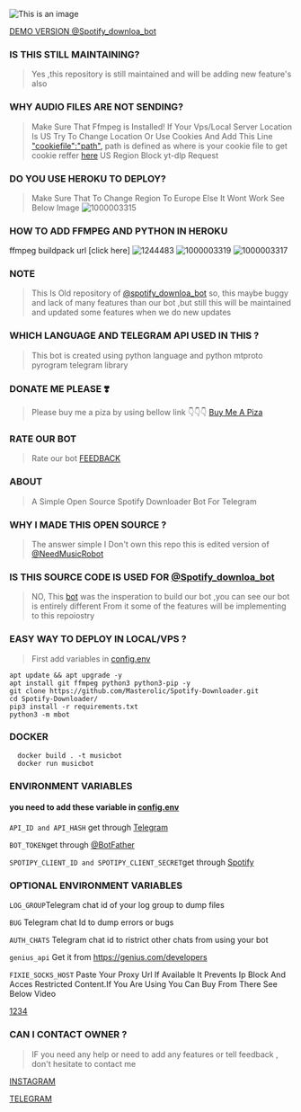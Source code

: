 ![This is an image](https://myoctocat.com/assets/images/base-octocat.svg)

[DEMO VERSION  @Spotify_downloa_bot ](https://t.me/Spotify_downloa_bot)
### IS THIS STILL MAINTAINING?
> Yes ,this repository is still maintained and will be adding new feature's also
### WHY AUDIO FILES ARE NOT SENDING?
> Make Sure That Ffmpeg is Installed!
> If Your Vps/Local Server Location Is US Try To Change Location Or Use Cookies And Add This Line ["cookiefile":"path",](https://github.com/Masterolic/Spotify-Downloader/blob/fe859965e62a5ca8f29fc69185cd132d456e4bfd/mbot/utils/mainhelper.py#L144)
> path is defined as where is your cookie file to get cookie reffer [here](https://www.reddit.com/r/youtubedl/wiki/cookies/)
> US Region Block yt-dlp Request

### DO YOU USE HEROKU TO DEPLOY?
> Make Sure That To Change Region To Europe Else It Wont Work See Below Image
![1000003315](https://github.com/Masterolic/Spotify-Downloader/assets/93469093/2dbd5d1a-7ee6-47c5-af19-e839d30e778d)

### HOW TO ADD FFMPEG AND PYTHON IN HEROKU 
ffmpeg buildpack  url [click here]
![1244483](https://elements.heroku.com/buildpacks/jonathanong/heroku-buildpack-ffmpeg-latest)
![1000003319](https://github.com/Masterolic/Spotify-Downloader/assets/93469093/6a0c1c9c-4c91-4bac-b6fb-0a40d5516e3c)
![1000003317](https://github.com/Masterolic/Spotify-Downloader/assets/93469093/27b69fc4-5e50-461e-9d99-1c20b1fbc21e)

### NOTE
> This  Is  Old  repository of [@spotify_downloa_bot](https://t.me/Spotify_downloa_bot) so, this maybe buggy and lack of many features than our bot ,but still this will be maintained and updated some features when we do new updates
### WHICH  LANGUAGE AND TELEGRAM API  USED IN THIS ?
> This bot is  created using python language and python  mtproto pyrogram telegram library 

### DONATE ME PLEASE ❣️
> Please buy me a piza by using bellow link 👇👇👇
[Buy Me A Piza](https://www.buymeacoffee.com/Masterolic)

### RATE OUR BOT 
> Rate our  bot [FEEDBACK](https://t.me/dailychannelsbot?start=spotify_downloa_bot)

### ABOUT
> A Simple Open Source  Spotify Downloader Bot For Telegram 

### WHY I MADE THIS OPEN SOURCE  ?
> The answer simple I Don't own this repo this is edited version of [@NeedMusicRobot](https://t.me/NeedMusicRobot)

### IS THIS SOURCE CODE IS USED FOR [@Spotify_downloa_bot](https://t.me/Spotify_downloa_bot)
> NO, This [bot](https://github.com/rozari0/NeedMusicRobot) was the insperation to build our bot ,you can see our bot is entirely different From it some of the features will be implementing to this repoiostry 
### EASY WAY TO  DEPLOY IN  LOCAL/VPS ?
> First add variables in [config.env](https://github.com/Masterolic/Spotify-Downloader/blob/Latest/config.env)


```
apt update && apt upgrade -y 
apt install git ffmpeg python3 python3-pip -y
git clone https://github.com/Masterolic/Spotify-Downloader.git 
cd Spotify-Downloader/
pip3 install -r requirements.txt 
python3 -m mbot 
```

### DOCKER
```
  docker build . -t musicbot
  docker run musicbot  
```
### ENVIRONMENT VARIABLES
#### you need to add these variable in [config.env](https://github.com/Masterolic/Spotify-Downloader/blob/Latest/config.env)

`API_ID and API_HASH` get through [Telegram](https://my.telegram.org)

`BOT_TOKEN`get through [@BotFather](https://t.me/BotFather)

`SPOTIPY_CLIENT_ID and SPOTIPY_CLIENT_SECRET`get through [Spotify](https://developers.spotify.com)

### OPTIONAL ENVIRONMENT VARIABLES 

`LOG_GROUP`Telegram chat id of your log group to dump files

`BUG` Telegram chat Id to dump errors or bugs 

`AUTH_CHATS` Telegram chat id to ristrict other chats from using your bot

`genius_api` Get it from https://genius.com/developers

`FIXIE_SOCKS_HOST` Paste Your Proxy Url If Available It Prevents Ip Block And Acces Restricted Content.If You Are Using You Can Buy From There See Below Video

[1234](https://github.com/Masterolic/Spotify-Downloader/assets/93469093/e41a1737-b1ee-489b-8cd0-92013fff696d)


### CAN I CONTACT OWNER ?
 >  IF you need any help or need to add any features or tell feedback , don't hesitate to contact me 

[INSTAGRAM](https://instagram.com/masterolic_official)


[TELEGRAM](https://t.me/Masterolic)
